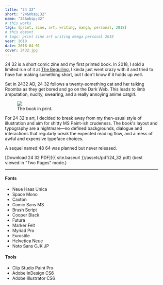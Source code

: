 ```yaml
---
title: "24 32"
short: "24&nbsp;32"
name: "24&nbsp;32"
# this works
tags: [print, zine, art, writing, manga, personal, 2018]
# this doesnt
# tags: print zine art writing manga personal 2018
year: 2018
date: 2018-04-01
cover: 2432.jpg
---
```


24 32 is a short comic zine and my first printed book. In 2018, I sold a limited run of it at [The Beguiling.](http://www.beguilingbooksandart.com/) I kinda just went crazy with it and tried to have fun making something short, but I don't know if it holds up well.

Set in 2432 AD, 24 32 follows a twenty-something cat and her talking Roomba as they get bored and go on the Dark Web. This leads to limb amputation, nudity, swearing, and a really annoying anime catgirl.

<!-- ![](/assets/img/zine.jpg)
##### The book. -->

<figure>
  <img src="{{ site.baseurl }}/assets/img/zine.jpg">
  <figcaption>
    The book in print.
  </figcaption>
</figure>

For 24 32's art, I decided to break away from my then-usual style of illustration and aim for shitty MS Paint-ish crudeness. The book's layout and typography are a nightmare—no defined backgrounds, dialogue and interactions that regularly break the expected reading flow, and a mess of awful and expensive typeface choices.

A sequel named 48 64 was planned but never released.

[Download 24 32 PDF]({{ site.baseurl }}/assets/pdf/24_32.pdf) (best viewed in "Two Pages" mode.)

* * *

#### Fonts
- Neue Haas Unica
- Space Mono
- Caxton
- Comic Sans MS
- Brush Script
- Cooper Black
- Futura
- Marker Felt
- Myriad Pro
- Eurostile
- Helvetica Neue
- Noto Sans CJK JP

#### Tools
- Clip Studio Paint Pro
- Adobe InDesign CS6
- Adobe Illustrator CS6